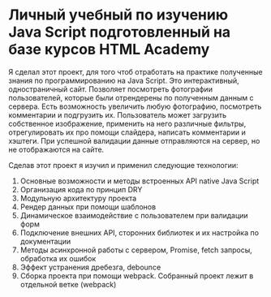 # Личный учебный по изучению Java Script подготовленный на базе курсов HTML Academy

Я сделал этот проект, для того чтоб отработать на практике полученные знания по программированию на Java Script. Это интерактивный, одностраничный сайт. Позволяет посмотреть фотографии пользователей, которые были отрендерены по полученным данным с сервера. Есть возможность увеличить любую фотографию, посмотреть комментарии и подгрузить их. Пользователь может загрузить собственное изображение, применить на него различные фильтры, отрегулировать их про помощи слайдера, написать комментарии и хэштеги. При успешной валидации данные отправляются на сервер, но не отображаются на сайте.

Сделав этот проект я изучил и применил следующие технологии:

1. Основные возможности и методы встроенных API native Java Script
2. Организация кода по принцип DRY
3. Модульную архитектуру проекта
4. Рендер данных при помощи шаблонов
5. Динамическое взаимодействие с пользователем при валидации форм
6. Подключение внешних API, сторонних библиотек и их настройка по документации
7. Методы асинхронной работы с сервером, Promise, fetch запросы, обработка их ошибок
8. Эффект устранения дребезга, debounce
9. Сборка проекта при помощи webpack. Собранный проект лежит в отдельной ветке (webpack)
